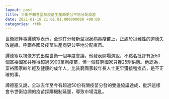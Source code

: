 ```yaml
---
layout: post
title: 世衛呼籲各國及疫苗生產商更公平地分配疫苗
date: 2021-01-18 21:01:01.000000000 +08:00
categories: rthk
---
```


世衛總幹事譚德塞表示，全球在分發新型冠狀病毒疫苗上，正處於災難性的道德失敗邊緣，呼籲各國及疫苗生產商更公平地分配疫苗。

譚德塞以視像方式出席世衛一個年度會議，他發表開場演說，不點名批評有近50個富裕國家共獲得超過3900萬劑疫苗，但一個貧窮國家只獲25劑供應。他認為，富裕國家較年輕及健康的成年人，比貧窮國家較年長人士更早獲接種疫苗，是不正確的事。

譚德塞又說，全球去年至今有超過50份有關疫苗分發的雙邊協議達成，批評這樣會令世衛協調的疫苗採購機制延遲，導致市場混亂。
